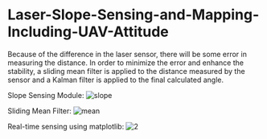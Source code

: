 # Laser-Slope-Sensing-and-Mapping-Including-UAV-Attitude

Because of the difference in the laser sensor, there will be some error in measuring the distance. In order to minimize the error and enhance the stability, a sliding mean filter is applied to the distance measured by the sensor and a Kalman filter is applied to the final calculated angle.

Slope Sensing Module:
![slope](https://github.com/Cam2024/Laser-Slope-Sensing-and-Mapping-Including-UAV-Attitude/assets/89662823/bec31e09-f010-45e7-ac0a-9f015e777207)

Sliding Mean Filter:
![mean](https://github.com/Cam2024/Laser-Slope-Sensing-and-Mapping-Including-UAV-Attitude/assets/89662823/a4287f30-036a-46c3-9b38-3b633beb29bb)

Real-time sensing using matplotlib:
![2](https://github.com/Cam2024/Laser-Slope-Sensing-and-Mapping-Including-UAV-Attitude/assets/89662823/71f1bdff-6df2-48d6-8967-941edf7bcd67)
